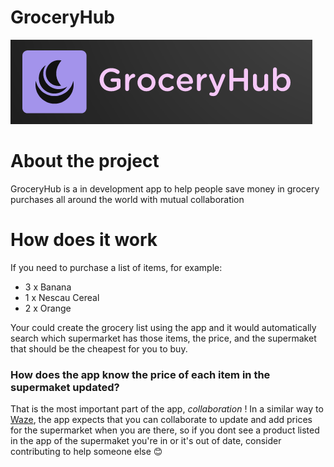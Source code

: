 # GroceryHub

![alt text](image.png)

# About the project

  GroceryHub is a in development app to help people save money in grocery purchases all around the world with mutual collaboration

# How does it work

  If you need to purchase a list of items, for example:

  - 3 x Banana
  - 1 x Nescau Cereal
  - 2 x Orange

  Your could create the grocery list using the app and it would automatically search which supermarket has those items, the price, and the supermaket that should be the cheapest for you to buy.

  ### How does the app know the price of each item in the supermaket updated? 

  That is the most important part of the app, _*collaboration*_ !
  In a similar way to [Waze](https://www.waze.com/pt-PT/live-map/), the app expects that you can collaborate to update and add prices for the supermarket when you are there, so if you dont see a product listed in the app of the supermaket you're in or it's out of date, consider contributing to help someone else 😊
